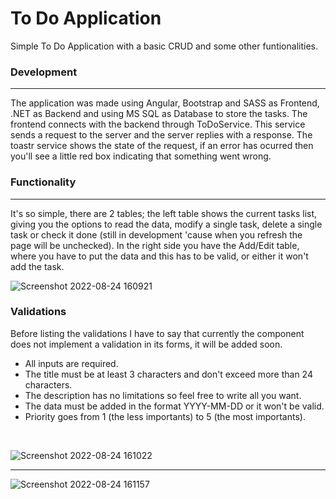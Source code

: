 # To Do Application

Simple To Do Application with a basic CRUD and some other funtionalities. 

### Development

--- 

The application was made using Angular, Bootstrap and SASS as Frontend, .NET as Backend and using MS SQL as Database to store the tasks. The frontend connects with the backend through ToDoService. This service sends a request to the server and the server replies with a response. The toastr service shows the state of the request, if an error has ocurred then you'll see a little red box indicating that something went wrong.

### Functionality

---

It's so simple, there are 2 tables; the left table shows the current tasks list, giving you the options to read the data, modify a single task, delete a single task or check it done (still in development 'cause when you refresh the page will be unchecked). In the right side you have the Add/Edit table, where you have to put the data and this has to be valid, or either it won't add the task.

![Screenshot 2022-08-24 160921](https://user-images.githubusercontent.com/93677342/186517330-91bdfdc4-9335-498d-a0e4-44c3b3e6d8fc.png)

### Validations

Before listing the validations I have to say that currently the component does not implement a validation in its forms, it will be added soon.

- All inputs are required.
- The title must be at least 3 characters and don't exceed more than 24 characters.
- The description has no limitations so feel free to write all you want.
- The data must be added in the format YYYY-MM-DD or it won't be valid.
- Priority goes from 1 (the less importants) to 5 (the most importants).

<br>

![Screenshot 2022-08-24 161022](https://user-images.githubusercontent.com/93677342/186519850-825d3bdb-9982-49f6-9011-719937787b54.png)

---

![Screenshot 2022-08-24 161157](https://user-images.githubusercontent.com/93677342/186519904-fb65635a-7ac5-4ffd-b05c-898320036dd2.png)
